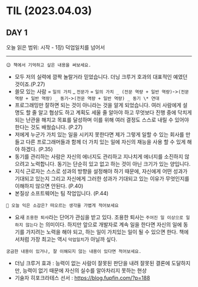 # TIL (2023.04.03)

## DAY 1

오늘 읽은 범위: 시작 - 1장) 덕업일치를 넘어서

---

```text
😉 책에서 기억하고 싶은 내용을 써보세요.
```

- 모두 저의 실력에 깜짝 놀랄거라 믿었습니다. 더닝 크루거 호과의 대표적인 예였던 것이죠.(P.27)
- 쓸모 있는 사람 = `일의 가치` _ `전문가` = `일의 가치 _ (전문 역량 + 일반 역량)`->`(전문 역량 + 일반 역량) _ 동기`->`(전문 역량 + 일반 역량) _ 동기 \* 연대`
- 프로그래밍만 잘하면 되는 것이 아니라는 것을 알게 되었습니다. 여러 사람에게 설명도 할 줄 알고 협상도 하고 계획도 세울 줄 알아야 하고 무엇보다 진행 중에 닥치게 되는 난관을 해치고 목표를 달성하며 이를 위해 여러 결정도 스스로 내릴 수 있어야 한다는 것도 배웠습니다. (P.27)
- 저에게 누군가 가치 있는 일을 시키지 못한다면 제가 그렇게 일할 수 있는 회사를 만들고 다른 프로그래머들과 함께 더 가치 있는 일에 자신의 재능을 사용 할 수 있게 해야 하겠다. (P.35)
- 동기를 관리하는 사람은 자신의 에너지도 관리하고 지나치게 에너지를 소진하지 않으려고 노력합니다. 동기는 단순히 있고 없고 하는 것이 아닌 크기가 있는 양입니다.
- 지식 근로자는 스스로 성과의 방향을 설정해야 하기 때문에, 자신에게 어떤 성과가 기대되고 있는지 그리고 자신에게 그러한 성과가 기대되고 있는 이유가 무엇인지를 이해하지 않으면 안된다. (P.40)
- 본질상 소프트웨어는 팀 작업입니다. (P.44)

```text
🤔 오늘 익은 소감은? 떠오르는 생각을 가볍게 적어보세요
```

- 요새 `조용한 퇴사`라는 단어가 관심을 받고 있다. 조용한 퇴사는 `주어진 일 이상으로 일하지 않는다` 는 의미이다. 하지만 앞으로 개발자로 계속 일을 한다면 자신의 일에 동기를 가지려는 노력을 해야 되고, 하는 일이 가치있는 일이 될 수 있으면 한다.
  책에서처럼 가장 최고는 역시 `덕업일치`가 아닐까 싶다.

```text
궁금한 내용이 있거나, 잘 이해되지 않는 내용이 있다면 적어보세요.
```

- 더닝 크루거 효과 : 능력이 없는 사람이 잘못된 판단을 내려 잘못된 결론에 도달하지만, 능력이 없기 때문에 자신의 실수를 알아차리지 못하는 현상
- 기술자 히포크라테스 선서 : <https://blog.fupfin.com/?p=188>
